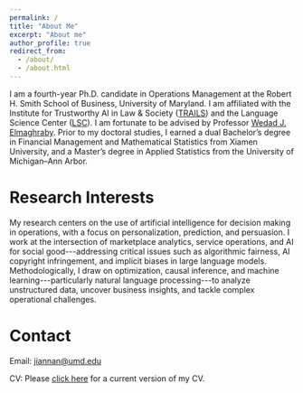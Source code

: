 ```yaml
---
permalink: /
title: "About Me"
excerpt: "About me"
author_profile: true
redirect_from: 
  - /about/
  - /about.html
---
```


I am a fourth-year Ph.D. candidate in Operations Management at the Robert H. Smith School of Business, University of Maryland. I am affiliated with the Institute for Trustworthy AI in Law & Society ([TRAILS](https://www.trails.umd.edu)) and the Language Science Center ([LSC](https://languagescience.umd.edu)). I am fortunate to be advised by Professor [Wedad J. Elmaghraby](https://www.rhsmith.umd.edu/directory/wedad-j-elmaghraby). Prior to my doctoral studies, I earned a dual Bachelor’s degree in Financial Management and Mathematical Statistics from Xiamen University, and a Master’s degree in Applied Statistics from the University of Michigan–Ann Arbor.

Research Interests
======
My research centers on the use of artificial intelligence for decision making in operations, with a focus on personalization, prediction, and persuasion. I work at the intersection of marketplace analytics, service operations, and AI for social good---addressing critical issues such as algorithmic fairness, AI copyright infringement, and implicit biases in large language models. Methodologically, I draw on optimization, causal inference, and machine learning---particularly natural language processing---to analyze unstructured data, uncover business insights, and tackle complex operational challenges.

<!-- Upcoming Talks
======
* [2025 INFORMS Revenue Management and Pricing Section Conference](https://business.columbia.edu/2025-informs-conference)
  - **Time:** 4:40 PM – 5:40 PM, July 16th, 2025.
  - **Location:** David Geffen Hall 440, Columbia Business School. -->

<!-- Recent News
======
<!-- * June 30, 2025: One project is accepted at the 3rd Annual Business & Generative AI Conference (AI@Wharton) 2025.  -->

<!-- * May 30, 2025: Our project received a $10,000 Smith Internal Grant!

* April 24, 2025: One paper is accepted at ICAIL 2025!

* March 6, 2025: Our student chapter hosted the 3rd Smith DOIT Doctoral Consortium!

* October 16. 2024: Our student chapter received the 2024 INFORMS Student Chapter Annual Award - Cum Laude!

* March 26. 2024: Our project received the Faculty-Student Research Award (FSRA, $15,000) from the Graduate School! -->

<!-- * Mar 15. 2024: We hosted the 2nd Smith DOIT Doctoral Consortium! -->

<!-- * Oct 16. 2023: Our student chapter received the 2023 INFORMS Student Chapter Annual Award - Honorable Mention! -->

<!-- * Oct 7. 2023: One paper is accepted at EMNLP 2023! -->

<!-- * Oct 16. 2023: I presented my paper at INFORMS 2023, Phenoix, AZ.


* Sept 7. 2023: I attended 2023 Purdue Operations Symposium. 

* Sept 6. 2023: I passed my comprehensive exam!

* Aug 28. 2023: I received a Jacob K. Goldhaber Travel Grant from the Graduate School to attend INFORMS 2023.

* June 11. 2023: I attended the Behavioral Operations Management Summer Institute hosted by Harvard Business School.

* May 24. 2023: I presented my paper at POMS Conference Florida Orlando, 2023.

* April 25. 2023: Our student chapter application was approved by INFORMS!

* Feb 17. 2023: I organized 1st Smith DOIT Doctoral Consortium.

* Aug 26. 2022: I gave a poster presentation at YinzOR 2022 held by Carnegie Mellon University! -->

Contact
======
Email: [jiannan@umd.edu](mailto:jiannan@umd.edu)

CV: Please [click here](https://www.dropbox.com/scl/fi/9l2d91cfj1kh2vhmg6z61/Jiannan_CV.pdf?rlkey=9aiiionaoor32dnor5wmfem30&st=ycdpz31j&dl=0) for a current version of my CV.